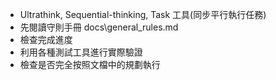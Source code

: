 - Ultrathink, Sequential-thinking, Task 工具(同步平行執行任務)
- 先閱讀守則手冊 docs\general_rules.md
- 檢查完成進度
- 利用各種測試工具進行實際驗證
- 檢查是否完全按照文檔中的規劃執行